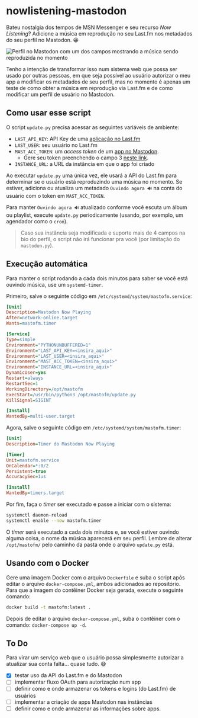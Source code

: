 # nowlistening-mastodon

Bateu nostalgia dos tempos de MSN Messenger e seu recurso _Now Listening_? Adicione a música em reprodução no seu Last.fm nos metadados do seu perfil no Mastodon. 😀

![Perfil no Mastodon com um dos campos mostrando a música sendo reproduzida no momento](https://cdn.masto.host/ursalzone/media_attachments/files/111/723/697/028/390/046/original/578023da15af4d51.png)

Tenho a intenção de transformar isso num sistema web que possa ser usado por outras pessoas, em que seja possível ao usuário autorizar o meu app a modificar os metadados de seu perfil, mas no momento é apenas um teste de como obter a música em reprodução via Last.fm e de como modificar um perfil de usuário no Mastodon.

## Como usar esse script

O script `update.py` precisa acessar as seguintes variáveis de ambiente:

- `LAST_API_KEY`: API Key de uma [aplicação no Last.fm](https://www.last.fm/api)
- `LAST_USER`: seu usuário no Last.fm
- `MAST_ACC_TOKEN`: um _access token_ de um [app no Mastodon](https://docs.joinmastodon.org/client/token/).
    - Gere seu token preenchendo o campo 3 [neste link](https://token.bolha.one/?client_name=Mastodon%20Now%20Playing&scopes=read:accounts%20write:accounts).
- `INSTANCE_URL`: a URL da instância em que o app foi criado

Ao executar `update.py` uma única vez, ele usará a API do Last.fm para determinar se o usuário está reproduzindo uma música no momento. Se estiver, adiciona ou atualiza um metadado `Ouvindo agora 🔊` na conta do usuário com o token em `MAST_ACC_TOKEN`.

Para manter `Ouvindo agora 🔊` atualizado conforme você escuta um álbum ou playlist, execute `update.py` periodicamente (usando, por exemplo, um agendador como o `cron`).

> Caso sua instância seja modificada e suporte mais de 4 campos na bio do perfil, o script não irá funcionar pra você (por limitação do `mastodon.py`).

## Execução automática

Para manter o script rodando a cada dois minutos para saber se você está ouvindo música, use um `systemd-timer`.

Primeiro, salve o seguinte código em `/etc/systemd/system/mastofm.service`:

``` ini
[Unit]
Description=Mastodon Now Playing
After=network-online.target
Wants=mastofm.timer

[Service]
Type=simple
Environment="PYTHONUNBUFFERED=1"
Environment="LAST_API_KEY=<insira_aqui>"
Environment="LAST_USER=<insira_aqui>"
Environment="MAST_ACC_TOKEN=<insira_aqui>"
Environment="INSTANCE_URL=<insira_aqui>"
DynamicUser=yes
Restart=always
RestartSec=1 
WorkingDirectory=/opt/mastofm
ExecStart=/usr/bin/python3 /opt/mastofm/update.py
KillSignal=SIGINT

[Install]
WantedBy=multi-user.target
```

Agora, salve o seguinte código em `/etc/systemd/system/mastofm.timer`:

``` ini
[Unit]
Description=Timer do Mastodon Now Playing

[Timer]
Unit=mastofm.service
OnCalendar=*:0/2
Persistent=true
AccuracySec=1us

[Install]
WantedBy=timers.target
```

Por fim, faça o _timer_ ser executado e passe a iniciar com o sistema:

``` bash
systemctl daemon-reload
systemctl enable --now mastofm.timer
```

O _timer_ será executado a cada dois minutos e, se você estiver ouvindo alguma coisa, o nome da música aparecerá em seu perfil. Lembre de alterar `/opt/mastofm/` pelo caminho da pasta onde o arquivo `update.py` está.

## Usando com o Docker

Gere uma imagem Docker com o arquivo `Dockerfile` e suba o script após editar o arquivo `docker-compose.yml`, ambos adicionados ao repositório. Para que a imagem do contêiner Docker seja gerada, execute o seguinte comando:

``` bash
docker build -t mastofm:latest .
```

Depois de editar o arquivo `docker-compose.yml`, suba o contêiner com o comando: `docker-compose up -d`.

## To Do

Para virar um serviço web que o usuário possa simplesmente autorizar a atualizar sua conta falta... quase tudo. 😅

- [x] testar uso da API do Last.fm e do Mastodon
- [ ] implementar fluxo OAuth para autorização num app
- [ ] definir como e onde armazenar os tokens e logins (do Last.fm) de usuários
- [ ] implementar a criação de apps Mastodon nas instâncias
- [ ] definir como e onde armazenar as informações sobre apps.
